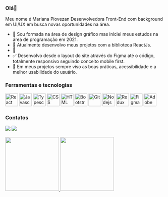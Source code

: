 ### Olá👋

Meu nome é Mariana Piovezan
Desenvolvedora Front-End com background em UI/UX em busca novas oportunidades na área.
   
   
- 🔭 Sou formada na área de design gráfico mas iniciei meus estudos na área de programação em 2021.
- 🔎 Atualmente desenvolvo meus projetos com a biblioteca ReactJs.
- 🌱 
- ✅ Desenvolvo desde o layout do site através do Figma até o código, totalmente responsivo seguindo conceito mobile first.
- 🤝 Em meus projetos sempre viso as boas práticas, acessibilidade e a melhor usabilidade do usuário.
    
   
### Ferramentas e tecnologias
   
<div>
<img src="https://cdn.jsdelivr.net/gh/devicons/devicon/icons/react/react-original.svg" width="40" height="40" title="React"/>
<img src="https://cdn.jsdelivr.net/gh/devicons/devicon/icons/javascript/javascript-original.svg" width="40" height="40" title="Javascript"/>
<img src="https://cdn.jsdelivr.net/gh/devicons/devicon/icons/typescript/typescript-original.svg" width="40" height="40" title="Typescript"/>
<img src="https://cdn.jsdelivr.net/gh/devicons/devicon/icons/css3/css3-original.svg" width="40" height="40" title="CSS"/>
<img src="https://cdn.jsdelivr.net/gh/devicons/devicon/icons/html5/html5-original.svg" width="40" height="40" title="HTML"/>
<img src="https://cdn.jsdelivr.net/gh/devicons/devicon/icons/bootstrap/bootstrap-plain.svg" width="40" height="40" title="Bootstrap" />      
<img src="https://cdn.jsdelivr.net/gh/devicons/devicon/icons/git/git-original.svg" width="40" height="40" title="Git"/>
<img src="https://cdn.jsdelivr.net/gh/devicons/devicon/icons/nodejs/nodejs-original.svg" width="40" height="40" title="Nodejs"/>
<img src="https://cdn.jsdelivr.net/gh/devicons/devicon/icons/redux/redux-original.svg" width="40" height="40" title="Redux"/>
<img src="https://cdn.jsdelivr.net/gh/devicons/devicon/icons/figma/figma-original.svg"  width="40" height="40" title="Figma"/>
<img src="https://cdn.jsdelivr.net/gh/devicons/devicon/icons/illustrator/illustrator-plain.svg" width="40" height="40" title="Adobe Illustrator"/>
<div>

   
### Contatos
  
<div>
<a href="https://www.linkedin.com/in/mariana-piovezan1" target="_blank"><img src="https://img.shields.io/badge/-LinkedIn-%230077B5?style=for-the-badge&logo=linkedin&logoColor=white" target="_blank"></a>  
<a href = "mailto:piovmari@gmail.com"><img src="https://img.shields.io/badge/Gmail-D14836?style=for-the-badge&logo=gmail&logoColor=white" target="_blank"></a>
<div>
   
<br>   
<div>
<a href="https://github.com/marianapiovezan">
<img height="170em" src="https://github-readme-stats.vercel.app/api/top-langs/?username=marianapiovezan&layout=compact&langs_count=7&theme=vue"/>
<img height="170em" src="https://github-readme-stats.vercel.app/api?username=marianapiovezan&show_icons=true&theme=vue&include_all_commits=true&count_private=true"/>
</div>

